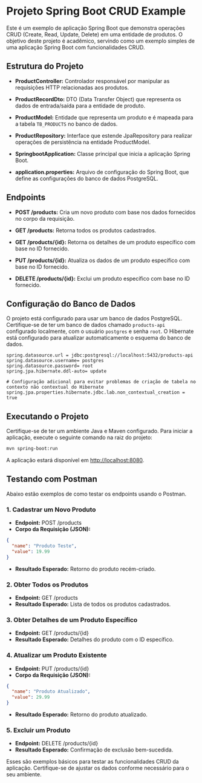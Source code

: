# Projeto Spring Boot CRUD Example

Este é um exemplo de aplicação Spring Boot que demonstra operações CRUD (Create, Read, Update, Delete) em uma entidade de produtos. O objetivo deste projeto é acadêmico, servindo como um exemplo simples de uma aplicação Spring Boot com funcionalidades CRUD.

## Estrutura do Projeto

- **ProductController:** Controlador responsável por manipular as requisições HTTP relacionadas aos produtos.

- **ProductRecordDto:** DTO (Data Transfer Object) que representa os dados de entrada/saída para a entidade de produto.

- **ProductModel:** Entidade que representa um produto e é mapeada para a tabela `TB_PRODUCTS` no banco de dados.

- **ProductRepository:** Interface que estende JpaRepository para realizar operações de persistência na entidade ProductModel.

- **SpringbootApplication:** Classe principal que inicia a aplicação Spring Boot.

- **application.properties:** Arquivo de configuração do Spring Boot, que define as configurações do banco de dados PostgreSQL.

## Endpoints

- **POST /products:** Cria um novo produto com base nos dados fornecidos no corpo da requisição.

- **GET /products:** Retorna todos os produtos cadastrados.

- **GET /products/{id}:** Retorna os detalhes de um produto específico com base no ID fornecido.

- **PUT /products/{id}:** Atualiza os dados de um produto específico com base no ID fornecido.

- **DELETE /products/{id}:** Exclui um produto específico com base no ID fornecido.

## Configuração do Banco de Dados

O projeto está configurado para usar um banco de dados PostgreSQL. Certifique-se de ter um banco de dados chamado `products-api` configurado localmente, com o usuário `postgres` e senha `root`. O Hibernate está configurado para atualizar automaticamente o esquema do banco de dados.

```properties
spring.datasource.url = jdbc:postgresql://localhost:5432/products-api
spring.datasource.username= postgres
spring.datasource.password= root
spring.jpa.hibernate.ddl-auto= update

# Configuração adicional para evitar problemas de criação de tabela no contexto não contextual do Hibernate
spring.jpa.properties.hibernate.jdbc.lab.non_contextual_creation = true
```

## Executando o Projeto

Certifique-se de ter um ambiente Java e Maven configurado. Para iniciar a aplicação, execute o seguinte comando na raiz do projeto:

```bash
mvn spring-boot:run
```

A aplicação estará disponível em [http://localhost:8080](http://localhost:8080).

## Testando com Postman

Abaixo estão exemplos de como testar os endpoints usando o Postman.

### 1. Cadastrar um Novo Produto

- **Endpoint:** POST /products
- **Corpo da Requisição (JSON):**
```json
{
  "name": "Produto Teste",
  "value": 19.99
}
```
- **Resultado Esperado:** Retorno do produto recém-criado.

### 2. Obter Todos os Produtos

- **Endpoint:** GET /products
- **Resultado Esperado:** Lista de todos os produtos cadastrados.

### 3. Obter Detalhes de um Produto Específico

- **Endpoint:** GET /products/{id}
- **Resultado Esperado:** Detalhes do produto com o ID específico.

### 4. Atualizar um Produto Existente

- **Endpoint:** PUT /products/{id}
- **Corpo da Requisição (JSON):**
```json
{
  "name": "Produto Atualizado",
  "value": 29.99
}
```
- **Resultado Esperado:** Retorno do produto atualizado.

### 5. Excluir um Produto

- **Endpoint:** DELETE /products/{id}
- **Resultado Esperado:** Confirmação de exclusão bem-sucedida.

Esses são exemplos básicos para testar as funcionalidades CRUD da aplicação. Certifique-se de ajustar os dados conforme necessário para o seu ambiente.
